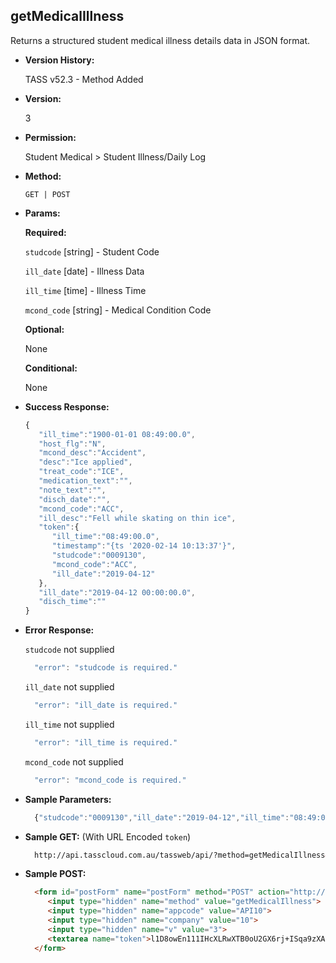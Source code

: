 **getMedicalIllness**
----
  Returns a structured student medical illness details data in JSON format.
  
* **Version History:**

  TASS v52.3 - Method Added

* **Version:**

  3

* **Permission:**

  Student Medical > Student Illness/Daily Log

* **Method:**

  `GET | POST`
  
*  **Params:**

   **Required:**
 
    `studcode` [string] - Student Code

    `ill_date` [date] - Illness Data

    `ill_time` [time] - Illness Time

    `mcond_code` [string] - Medical Condition Code

   **Optional:**

   None

   **Conditional:**

   None

* **Success Response:**

    ```javascript
    { 
       "ill_time":"1900-01-01 08:49:00.0",
       "host_flg":"N",
       "mcond_desc":"Accident",
       "desc":"Ice applied",
       "treat_code":"ICE",
       "medication_text":"",
       "note_text":"",
       "disch_date":"",
       "mcond_code":"ACC",
       "ill_desc":"Fell while skating on thin ice",
       "token":{ 
          "ill_time":"08:49:00.0",
          "timestamp":"{ts '2020-02-14 10:13:37'}",
          "studcode":"0009130",
          "mcond_code":"ACC",
          "ill_date":"2019-04-12"
       },
       "ill_date":"2019-04-12 00:00:00.0",
       "disch_time":""
    }
    ```
 
* **Error Response:**

    `studcode` not supplied
    ```javascript
      "error": "studcode is required."
    ```

    `ill_date` not supplied
    ```javascript
      "error": "ill_date is required."
    ```

    `ill_time` not supplied
    ```javascript
      "error": "ill_time is required."
    ```

    `mcond_code` not supplied
    ```javascript
      "error": "mcond_code is required."
    ```

* **Sample Parameters:**

  ```javascript
    {"studcode":"0009130","ill_date":"2019-04-12","ill_time":"08:49:00.0","mcond_code": "ACC"}
  ```

* **Sample GET:** (With URL Encoded `token`)

  ```HTML
    http://api.tasscloud.com.au/tassweb/api/?method=getMedicalIllness&appcode=API10&company=10&v=3&token=l1D8owEn111IHcXLRwXTB0oU2GX6rj%2BISqa9zXA8We3J3mwgjW5pdUvFK3%2FIZ4mJ4bMyfKTmEoup%2B3tTE9GeLQ%3D%3D
  ```
  
* **Sample POST:**

  ```HTML
    <form id="postForm" name="postForm" method="POST" action="http://api.tasscloud.com.au/tassweb/api/">
       <input type="hidden" name="method" value="getMedicalIllness">
       <input type="hidden" name="appcode" value="API10">
       <input type="hidden" name="company" value="10">
       <input type="hidden" name="v" value="3">
       <textarea name="token">l1D8owEn111IHcXLRwXTB0oU2GX6rj+ISqa9zXA8We3J3mwgjW5pdUvFK3/IZ4mJ4bMyfKTmEoup+3tTE9GeLQ==</textarea>
    </form>
  ```